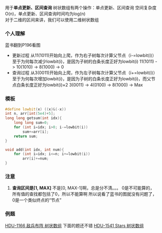用于**单点更新、区间查询**
树状数组有两个操作：单点更新、区间查询
空间复杂度O(n)，单点更新、区间查询时间均为log(n)
<br />
对于二维的区间来讲，我们可以使用二维树状数组

### 个人理解
蓝书翻到P196看图
- 更新过程
从11(1011)开始向上爬，作为右子树每次计算父节点（i-=lowbit(i)）
至于为何每次减少lowbit(i)，是因为子树的白条长度正好为lowbit(i)
11(1011) -> 10(1010) -> 8(1000) -> 0
- 查询过程
从3(0011)开始向上爬，作为左子树每次计算父节点（i+=lowbit(i)）
至于为何每次增加lowbit(i)，是因为子树的白条长度正好为lowbit(i)，而父节点白条长度正好为lowbit(i)×2
3(0011) -> 4(0100) -> 8(1000) -> Max

### 模板
```cpp
#define lowbit(x) ((x)&(-x))
int n, arr[int(5e4)+5];
long long getsum(int idx){
    long long sum=0;
    for (int i=idx; i>0; i-=lowbit(i))
        sum+=arr[i];
    return sum;
}

void add(int idx, int num){
    for (int i=idx; i<=n; i+=lowbit(i))
        arr[i]+=num;
}

```

### 注意
1. **查询区间是[1, MAX]**
不是[0, MAX-1]啊，总是分不清。。。
0是不可能算的，所有值的查找都包括了0，所以不能算啊
所以说看了蓝书的图就没有问题了，0是一个类似终点的“节点”

### 例题
[HDU-1166 敌兵布阵 树状数组](http://www.cnblogs.com/tanglizi/p/8461268.html)
下面的题还不错
[HDU-1541 Stars 树状数组](http://www.cnblogs.com/tanglizi/p/8461422.html)